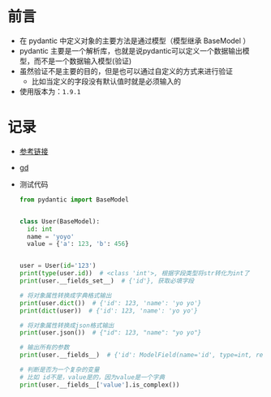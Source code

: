 # 前言

- 在 pydantic 中定义对象的主要方法是通过模型（模型继承 BaseModel ）
- pydantic 主要是一个解析库，也就是说pydantic可以定义一个数据输出模型，而不是一个数据输入模型(验证)
- 虽然验证不是主要的目的，但是也可以通过自定义的方式来进行验证
  - 比如当定义的字段没有默认值时就是必须输入的
- 使用版本为：`1.9.1`


# 记录

- [参考链接](https://blog.csdn.net/IT_LanTian/article/details/123229717?ops_request_misc=&request_id=&biz_id=102&utm_term=python%20BaseModel&utm_medium=distribute.pc_search_result.none-task-blog-2~all~sobaiduweb~default-1-123229717.142^v65^pc_rank_34_queryrelevant25,201^v3^control_1,213^v2^t3_esquery_v2&spm=1018.2226.3001.4187)
- [gd](https://pydantic-docs.helpmanual.io/usage/exporting_models/#modeldict)

- 测试代码

  ```python
  from pydantic import BaseModel
  
  
  class User(BaseModel):
    id: int
    name = 'yoyo'
    value = {'a': 123, 'b': 456}
  
  
  user = User(id='123')
  print(type(user.id))  # <class 'int'>, 根据字段类型将str转化为int了
  print(user.__fields_set__)  # {'id'}, 获取必填字段
  
  # 将对象属性转换成字典格式输出
  print(user.dict())  # {'id': 123, 'name': 'yo yo'}
  print(dict(user))  # {'id': 123, 'name': 'yo yo'}
  
  # 将对象属性转换成json格式输出
  print(user.json())  # {"id": 123, "name": "yo yo"}
  
  # 输出所有的参数
  print(user.__fields__)  # {'id': ModelField(name='id', type=int, required=True), 'name': ModelField(name='name', type=str, required=False, default='yoyo')}
  
  # 判断是否为一个复杂的变量
  # 比如 id不是，value是的，因为value是一个字典
  print(user.__fields__['value'].is_complex())
  ```

  